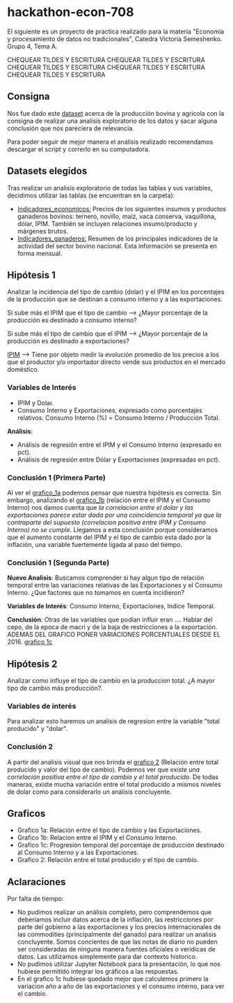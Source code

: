 # hackathon-econ-708
El siguiente es un proyecto de practica realizado para la materia "Economía y procesamiento de datos no tradicionales", Catedra Victoria Semeshenko.
Grupo 4, Tema A.

CHEQUEAR TILDES Y ESCRITURA CHEQUEAR TILDES Y ESCRITURA CHEQUEAR TILDES Y ESCRITURA CHEQUEAR TILDES Y ESCRITURA CHEQUEAR TILDES Y ESCRITURA

## Consigna
Nos fue dado este [dataset](https://www.datos.gob.ar/dataset?tags=bovinos&groups=agri&_tags_limit=0) acerca de la producción bovina y agricola con la consigna de realizar una analisis exploratorio de los datos y sacar alguna conclusión que nos pareciera de relevancia. 

Para poder seguir de mejor manera el análisis realizado recomendamos descargar el script y correrlo en su computadora.

## Datasets elegidos
Tras realizar un analisis exploratorio de todas las tablas y sus variables, decidimos utilizar las tablas (se encuentran en la carpeta):
* [Indicadores_economicos:](https://www.datos.gob.ar/dataset/agroindustria-ganaderia---indicadores-economicos-bovinos/archivo/agroindustria_a28a3be0-f9a3-4f96-8094-53688135c5ad) Precios de los siguientes insumos y productos ganaderos bovinos: ternero, novillo, maíz, vaca conserva, vaquillona, dólar, IPIM. También se incluyen relaciones insumo/producto y márgenes brutos.
* [Indicadores_ganaderos:](https://www.datos.gob.ar/dataset/agroindustria-ganaderia---indicadores-bovinos-mensuales/archivo/agroindustria_46c21636-2a4d-44a4-a0c6-052836d51a3f) Resumen de los principales indicadores de la actividad del sector bovino nacional. Esta información se presenta en forma mensual.

## Hipótesis 1
Analizar la incidencia del tipo de cambio (dolar) y el IPIM en los porcentajes de la producción que se destinan a consumo interno y a las exportaciones.

Si sube más el IPIM que el tipo de cambio --> ¿Mayor porcentaje de la producción es destinado a consumo interno?

Si sube más el tipo de cambio que el IPIM --> ¿Mayor porcentaje de la producción es destinado a exportaciones?

[IPIM](https://www.indec.gob.ar/ftp/cuadros/economia/sint_met_sipm.pdf) --> Tiene por objeto medir la evolución promedio de los precios a los que el productor y/o importador directo vende sus productos en el mercado doméstico.

### Variables de Interés
* IPIM y Dolar.
* Consumo Interno y Exportaciones, expresado como porcentajes relativos. Consumo Interno (%) = Consumo Interno / Producción Total.

**Análisis**:
* Análisis de regresión entre el IPIM y el Consumo Interno (expresado en pct).
* Análisis de regresión entre Dólar y Exportaciones (expresadas en pct).

### Conclusión 1 (Primera Parte)
Al ver el [grafico_1a](https://raw.githubusercontent.com/LucioAlberico/hackathon-econ-708/main/grafico_1a.png) podemos pensar que nuestra hipótesis es correcta. Sin embargo, analizando el [grafico_1b](https://raw.githubusercontent.com/LucioAlberico/hackathon-econ-708/main/grafico_1b.png) (relación entre el IPIM y el Consumo Interno) nos damos cuenta que *la correlacion entre el dolar y las exportaciones parece estar dada por una coincidencia temporal ya que la contraparte del supuesto (correlacion positiva entre IPIM y Consumo Interno) no se cumple*. Llegamos a esta conclusión porque consideramos que el aumento constante del IPIM y el tipo de cambio esta dado por la inflación, una variable fuertemente ligada al paso del tiempo.


### Conclusión 1 (Segunda Parte)
**Nuevo Analisis**: Buscamos comprender si hay algun tipo de relación temporal entre las variaciones relativas de las Exportaciones y el Consumo Interno. ¿Que factores que no tomamos en cuenta incidieron?

**Variables de Interés**: Consumo Interno, Exportaciones, Indice Temporal.

**Conclusión**: Otras de las variables que podían influir eran .... Hablar del cepo, de la epoca de macri y de la baja de restricciones a la exportación.
ADEMAS DEL GRAFICO PONER VARIACIONES PORCENTUALES DESDE EL 2016.
[grafico 1c](https://raw.githubusercontent.com/LucioAlberico/hackathon-econ-708/main/grafico_1c.png)


## Hipótesis 2
Analizar como influye el tipo de cambio en la produccion total. ¿A mayor tipo de cambio más producción?. 

### Variables de interés
Para analizar esto haremos un analisis de regresion entre la variable "total producido" y "dolar".

### Conclusión 2
A partir del analisis visual que nos brinda el [grafico 2](https://raw.githubusercontent.com/LucioAlberico/hackathon-econ-708/main/grafico_2.png) (Relación entre total producido y valor del tipo de cambio). Podemos ver que *existe una correlación positiva entre el tipo de cambio y el total producido*. De todas maneras, existe mucha variación entre el total producido a mismos niveles de dolar como para considerarlo un análisis concluyente.


## Graficos
* Grafico 1a: Relación entre el tipo de cambio y las Exportaciones.
* Grafico 1b: Relacion entre el IPIM y el Consumo Interno.
* Grafico 1c: Progresión temporal del porcentaje de producción destinado al Consumo Interno y a las Exportaciones.
* Grafico 2: Relación entre el total producido y el tipo de cambio.


## Aclaraciones
Por falta de tiempo:
* No pudimos realizar un análisis completo, pero comprendemos que deberiamos incluir datos acerca de la inflación, las restricciones por parte del gobierno a las exportaciones y los precios internacionales de las commodities (principalmente del ganado) para realizar un analisis concluyente. Somos concientes de que las notas de diario no pueden ser consideradas de ninguna manera fuentes oficiales o veridicas de datos. Las utilizamos simplemente para dar contexto historico.
* No pudimos utilizar Jupyter Notebook para la presentación, lo que nos hubiese permitido integrar los gráficos a las respuestas.
* En el grafico 1c hubiese quedado mejor que calculemos primero la variacion año a año de las exportaciones y el consumo interno, para ver el cambio.
